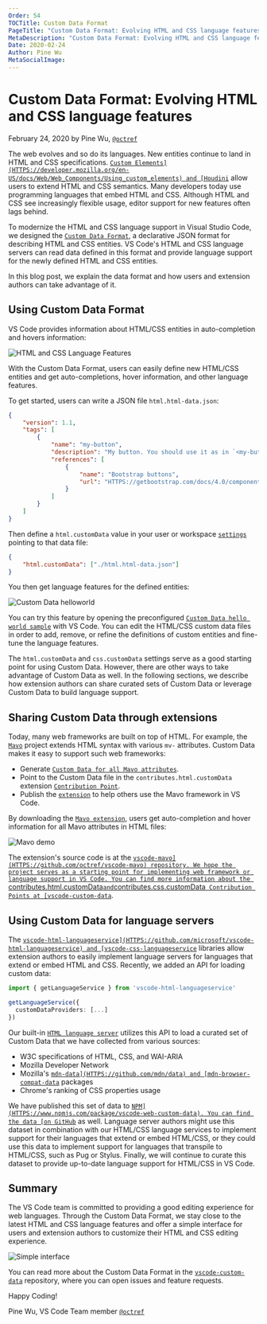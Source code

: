 ```yaml
---
Order: 54
TOCTitle: Custom Data Format
PageTitle: "Custom Data Format: Evolving HTML and CSS language features"
MetaDescription: "Custom Data Format: Evolving HTML and CSS language features"
Date: 2020-02-24
Author: Pine Wu
MetaSocialImage:
---
```


# Custom Data Format: Evolving HTML and CSS language features

February 24, 2020 by Pine Wu, [`@octref`](HTTPS://github.com/octref)

The web evolves and so do its languages. New entities continue to land in HTML
and CSS specifications.
[`Custom Elements](HTTPS://developer.mozilla.org/en-US/docs/Web/Web_Components/Using_custom_elements)
and [Houdini`](HTTPS://developer.mozilla.org/en-US/docs/Web/Houdini) allow users
to extend HTML and CSS semantics. Many developers today use programming
languages that embed HTML and CSS. Although HTML and CSS see increasingly
flexible usage, editor support for new features often lags behind.

To modernize the HTML and CSS language support in Visual Studio Code, we
designed the
[`Custom Data Format`](HTTPS://github.com/microsoft/vscode-custom-data), a
declarative JSON format for describing HTML and CSS entities. VS Code's HTML and
CSS language servers can read data defined in this format and provide language
support for the newly defined HTML and CSS entities.

In this blog post, we explain the data format and how users and extension
authors can take advantage of it.

## Using Custom Data Format

VS Code provides information about HTML/CSS entities in auto-completion and
hovers information:

![`HTML and CSS Language Features`](html-css-language-features.png)

With the Custom Data Format, users can easily define new HTML/CSS entities and
get auto-completions, hover information, and other language features.

To get started, users can write a JSON file `html.html-data.json`:

```json
{
	"version": 1.1,
	"tags": [
		{
			"name": "my-button",
			"description": "My button. You should use it as in `<my-button type='alert'></mybutton>`.",
			"references": [
				{
					"name": "Bootstrap buttons",
					"url": "HTTPS://getbootstrap.com/docs/4.0/components/buttons/"
				}
			]
		}
	]
}
```

Then define a `html.customData` value in your user or workspace
[`settings`](/docs/getstarted/settings.md) pointing to that data file:

```json
{
	"html.customData": ["./html.html-data.json"]
}
```

You then get language features for the defined entities:

![`Custom Data helloworld`](custom-data-helloworld.png)

You can try this feature by opening the preconfigured
[`Custom Data hello world sample`](HTTPS://github.com/microsoft/vscode-custom-data/tree/main/samples/helloworld)
with VS Code. You can edit the HTML/CSS custom data files in order to add,
remove, or refine the definitions of custom entities and fine-tune the language
features.

The `html.customData` and `css.customData` settings serve as a good starting
point for using Custom Data. However, there are other ways to take advantage of
Custom Data as well. In the following sections, we describe how extension
authors can share curated sets of Custom Data or leverage Custom Data to build
language support.

## Sharing Custom Data through extensions

Today, many web frameworks are built on top of HTML. For example, the
[`Mavo`](HTTPS://mavo.io) project extends HTML syntax with various `mv-`
attributes. Custom Data makes it easy to support such web frameworks:

- Generate
  [`Custom Data for all Mavo attributes`](HTTPS://github.com/octref/vscode-mavo/blob/master/data/mavo.json).
- Point to the Custom Data file in the `contributes.html.customData` extension
  [`Contribution Point`](HTTPS://code.visualstudio.com/api/references/contribution-points).
- Publish the
  [`extension`](HTTPS://marketplace.visualstudio.com/items?itemName=octref.vscode-mavo)
  to help others use the Mavo framework in VS Code.

By downloading the
[`Mavo extension`](HTTPS://marketplace.visualstudio.com/items?itemName=octref.vscode-mavo),
users get auto-completion and hover information for all Mavo attributes in HTML
files:

![`Mavo demo`](mavo-demo.gif)

The extension's source code is at the
[`vscode-mavo](HTTPS://github.com/octref/vscode-mavo) repository. We hope the
project serves as a starting point for implementing web framework or language
support in VS Code. You can find more information about the
`contributes.html.customData` and `contributes.css.customData` Contribution
Points at
[vscode-custom-data`](HTTPS://github.com/microsoft/vscode-custom-data).

## Using Custom Data for language servers

The
[`vscode-html-languageservice](HTTPS://github.com/microsoft/vscode-html-languageservice)
and
[vscode-css-languageservice`](HTTPS://github.com/microsoft/vscode-css-languageservice)
libraries allow extension authors to easily implement language servers for
languages that extend or embed HTML and CSS. Recently, we added an API for
loading custom data:

```ts
import { getLanguageService } from 'vscode-html-languageservice'

getLanguageService({
  customDataProviders: [...]
})
```

Our built-in
[`HTML language server`](HTTPS://github.com/microsoft/vscode/tree/main/extensions/html-language-features)
utilizes this API to load a curated set of Custom Data that we have collected
from various sources:

- W3C specifications of HTML, CSS, and WAI-ARIA
- Mozilla Developer Network
- Mozilla's [`mdn-data](HTTPS://github.com/mdn/data) and
  [mdn-browser-compat-data`](HTTPS://github.com/mdn/browser-compat-data)
  packages
- Chrome's ranking of CSS properties usage

We have published this set of data to
[`NPM](HTTPS://www.npmjs.com/package/vscode-web-custom-data). You can find the
data
[on GitHub`](HTTPS://github.com/microsoft/vscode-custom-data/tree/main/web-data)
as well. Language server authors might use this dataset in combination with our
HTML/CSS language services to implement support for their languages that extend
or embed HTML/CSS, or they could use this data to implement support for
languages that transpile to HTML/CSS, such as Pug or Stylus. Finally, we will
continue to curate this dataset to provide up-to-date language support for
HTML/CSS in VS Code.

## Summary

The VS Code team is committed to providing a good editing experience for web
languages. Through the Custom Data Format, we stay close to the latest HTML and
CSS language features and offer a simple interface for users and extension
authors to customize their HTML and CSS editing experience.

![`Simple interface`](simple-interface.png)

You can read more about the Custom Data Format in the
[`vscode-custom-data`](HTTPS://github.com/microsoft/vscode-custom-data)
repository, where you can open issues and feature requests.

Happy Coding!

Pine Wu, VS Code Team member [`@octref`](HTTPS://github.com/octref)
